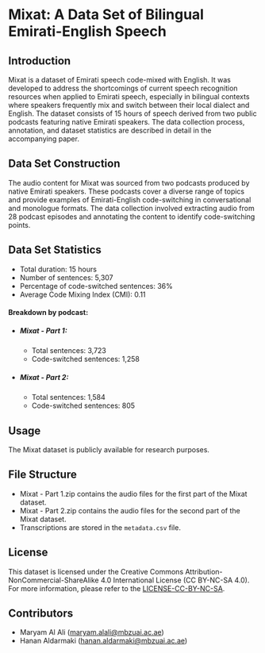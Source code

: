 # Mixat: A Data Set of Bilingual Emirati-English Speech

## Introduction
Mixat is a dataset of Emirati speech code-mixed with English. It was developed to address the shortcomings of current speech recognition resources when applied to Emirati speech, especially in bilingual contexts where speakers frequently mix and switch between their local dialect and English. The dataset consists of 15 hours of speech derived from two public podcasts featuring native Emirati speakers. The data collection process, annotation, and dataset statistics are described in detail in the accompanying paper.

## Data Set Construction
The audio content for Mixat was sourced from two podcasts produced by native Emirati speakers. These podcasts cover a diverse range of topics and provide examples of Emirati-English code-switching in conversational and monologue formats. The data collection involved extracting audio from 28 podcast episodes and annotating the content to identify code-switching points.

## Data Set Statistics
- Total duration: 15 hours
- Number of sentences: 5,307
- Percentage of code-switched sentences: 36%
- Average Code Mixing Index (CMI): 0.11
#### Breakdown by podcast:
  - ##### Mixat - Part 1:
    - Total sentences: 3,723
    - Code-switched sentences: 1,258
  - ##### Mixat -  Part 2:
    - Total sentences: 1,584
    - Code-switched sentences: 805

## Usage
The Mixat dataset is publicly available for research purposes. 

## File Structure
- Mixat - Part 1.zip contains the audio files for the first part of the Mixat dataset.
- Mixat - Part 2.zip contains the audio files for the second part of the Mixat dataset.
- Transcriptions are stored in the `metadata.csv` file.

## License
This dataset is licensed under the Creative Commons Attribution-NonCommercial-ShareAlike 4.0 International License (CC BY-NC-SA 4.0). For more information, please refer to the [LICENSE-CC-BY-NC-SA]([link-to-license-file](https://creativecommons.org/licenses/by-nc-sa/4.0/deed.en)).


## Contributors
- Maryam Al Ali ([maryam.alali@mbzuai.ac.ae](mailto:maryam.alali@mbzuai.ac.ae))
- Hanan Aldarmaki ([hanan.aldarmaki@mbzuai.ac.ae](mailto:hanan.aldarmaki@mbzuai.ac.ae))
